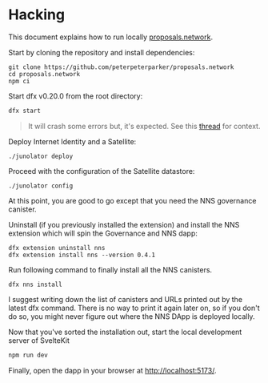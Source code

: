 # Hacking

This document explains how to run locally [proposals.network](https://proposals.network).

Start by cloning the repository and install dependencies:

```
git clone https://github.com/peterpeterparker/proposals.network
cd proposals.network
npm ci
```

Start dfx v0.20.0 from the root directory:

```bash
dfx start
```

> It will crash some errors but, it's expected. See this [thread](https://forum.dfinity.org/t/dfx-nns-install-unusable/32802) for context.

Deploy Internet Identity and a Satellite:

```
./junolator deploy
```

Proceed with the configuration of the Satellite datastore:

```
./junolator config
```

At this point, you are good to go except that you need the NNS governance canister.

Uninstall (if you previously installed the extension) and install the NNS extension which will spin the Governance and NNS dapp:

```
dfx extension uninstall nns
dfx extension install nns --version 0.4.1
```

Run following command to finally install all the NNS canisters.

```
dfx nns install
```

I suggest writing down the list of canisters and URLs printed out by the latest dfx command.
There is no way to print it again later on, so if you don't do so, you might never figure out where the NNS DApp is deployed locally.

Now that you've sorted the installation out, start the local development server of SvelteKit

```bash
npm run dev
```

Finally, open the dapp in your browser at [http://localhost:5173/](http://localhost:5173/).

